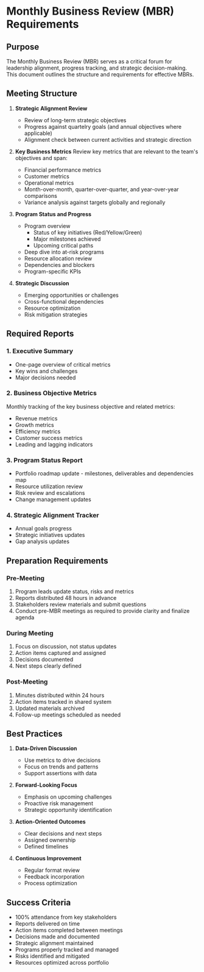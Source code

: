 # Monthly Business Review (MBR) Requirements

## Purpose
The Monthly Business Review (MBR) serves as a critical forum for leadership alignment, progress tracking, and strategic decision-making. This document outlines the structure and requirements for effective MBRs.

## Meeting Structure
1. **Strategic Alignment Review**
   - Review of long-term strategic objectives
   - Progress against quartelry goals (and annual objectives where applicable)
   - Alignment check between current activities and strategic direction

2. **Key Business Metrics**
Review key metrics that are relevant to the team's objectives and span:
   - Financial performance metrics
   - Customer metrics
   - Operational metrics
   - Month-over-month, quarter-over-quarter, and year-over-year comparisons
   - Variance analysis against targets globally and regionally

3. **Program Status and Progress**
   - Program overview
     - Status of key initiatives (Red/Yellow/Green)
     - Major milestones achieved
     - Upcoming critical paths
   - Deep dive into at-risk programs
   - Resource allocation review
   - Dependencies and blockers
   - Program-specific KPIs

4. **Strategic Discussion**
   - Emerging opportunities or challenges
   - Cross-functional dependencies
   - Resource optimization
   - Risk mitigation strategies

## Required Reports

### 1. Executive Summary
- One-page overview of critical metrics
- Key wins and challenges
- Major decisions needed

### 2. Business Objective Metrics 
Monthly tracking of the key business objective and related metrics:
- Revenue metrics
- Growth metrics
- Efficiency metrics
- Customer success metrics
- Leading and lagging indicators

### 3. Program Status Report
- Portfolio roadmap update - milestones, deliverables and dependencies map
- Resource utilization review
- Risk review and escalations
- Change management updates

### 4. Strategic Alignment Tracker
- Annual goals progress
- Strategic initiatives updates
- Gap analysis updates

## Preparation Requirements

### Pre-Meeting
1. Program leads update status, risks and metrics
2. Reports distributed 48 hours in advance
3. Stakeholders review materials and submit questions
4. Conduct pre-MBR meetings as required to provide clarity and finalize agenda

### During Meeting
1. Focus on discussion, not status updates
2. Action items captured and assigned
3. Decisions documented
4. Next steps clearly defined

### Post-Meeting
1. Minutes distributed within 24 hours
2. Action items tracked in shared system
3. Updated materials archived
4. Follow-up meetings scheduled as needed

## Best Practices

1. **Data-Driven Discussion**
   - Use metrics to drive decisions
   - Focus on trends and patterns
   - Support assertions with data

2. **Forward-Looking Focus**
   - Emphasis on upcoming challenges
   - Proactive risk management
   - Strategic opportunity identification

3. **Action-Oriented Outcomes**
   - Clear decisions and next steps
   - Assigned ownership
   - Defined timelines

4. **Continuous Improvement**
   - Regular format review
   - Feedback incorporation
   - Process optimization

## Success Criteria

- 100% attendance from key stakeholders
- Reports delivered on time
- Action items completed between meetings
- Decisions made and documented
- Strategic alignment maintained
- Programs properly tracked and managed
- Risks identified and mitigated
- Resources optimized across portfolio
